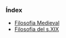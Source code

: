 ### Índex

- [Filosofia Medieval](/medievorg/fullmedivol.md)
- [Filosofia del s.XIX](/sxix/fullsxix.md)